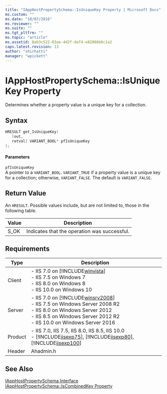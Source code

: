 ```yaml
---
title: "IAppHostPropertySchema::IsUniqueKey Property | Microsoft Docs"
ms.custom: ""
ms.date: "10/07/2016"
ms.reviewer: ""
ms.suite: ""
ms.tgt_pltfrm: ""
ms.topic: "article"
ms.assetid: 8ab3c522-03ae-4d2f-daf4-e82086b6c1a2
caps.latest.revision: 13
author: "shirhatti"
manager: "wpickett"
---
```

# IAppHostPropertySchema::IsUniqueKey Property
Determines whether a property value is a unique key for a collection.  
  
## Syntax  
  
```cpp  
HRESULT get_IsUniqueKey(  
   [out,  
   retval] VARIANT_BOOL* pfIsUniqueKey  
);  
```  
  
#### Parameters  
 `pfIsUniqueKey`  
 A pointer to a `VARIANT_BOOL`. `VARIANT_TRUE` if a property value is a unique key for a collection; otherwise, `VARIANT_FALSE`. The default is `VARIANT_FALSE`.  
  
## Return Value  
 An `HRESULT`. Possible values include, but are not limited to, those in the following table.  
  
|Value|Description|  
|-----------|-----------------|  
|S_OK|Indicates that the operation was successful.|  
  
## Requirements  
  
|Type|Description|  
|----------|-----------------|  
|Client|-   IIS 7.0 on [!INCLUDE[winvista](../../wmi-provider/includes/winvista-md.md)]<br />-   IIS 7.5 on Windows 7<br />-   IIS 8.0 on Windows 8<br />-   IIS 10.0 on Windows 10|  
|Server|-   IIS 7.0 on [!INCLUDE[winsrv2008](../../wmi-provider/includes/winsrv2008-md.md)]<br />-   IIS 7.5 on Windows Server 2008 R2<br />-   IIS 8.0 on Windows Server 2012<br />-   IIS 8.5 on Windows Server 2012 R2<br />-   IIS 10.0 on Windows Server 2016|  
|Product|-   IIS 7.0, IIS 7.5, IIS 8.0, IIS 8.5, IIS 10.0<br />-   [!INCLUDE[iisexp75](../../web-development-reference/native-code-api-reference/includes/iisexp75-md.md)], [!INCLUDE[iisexp80](../../web-development-reference/native-code-api-reference/includes/iisexp80-md.md)], [!INCLUDE[iisexp100](../../web-development-reference/native-code-api-reference/includes/iisexp100-md.md)]|  
|Header|Ahadmin.h|  
  
## See Also  
 [IAppHostPropertySchema Interface](../../web-development-reference\webdev-native-api-reference/iapphostpropertyschema-interface.md)   
 [IAppHostPropertySchema::IsCombinedKey Property](../../web-development-reference\webdev-native-api-reference/iapphostpropertyschema-iscombinedkey-property.md)